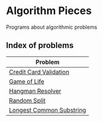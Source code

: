 # Algorithm Pieces

Programs about algorithmic problems

## Index of problems

| Problem                                                         |
| --------------------------------------------------------------- |
| [Credit Card Validation](/credit_card_validation)               |
| [Game of Life](/game_of_life)                                   |
| [Hangman Resolver](/hangman)                                    |
| [Random Split](/random_split)                                   |
| [Longest Common Substring](/lcs)                                |
